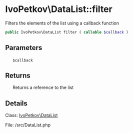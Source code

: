 # IvoPetkov\DataList::filter

Filters the elements of the list using a callback function

```php
public IvoPetkov\DataList filter ( callable $callback )
```

## Parameters

&nbsp;&nbsp;&nbsp;&nbsp;&nbsp;&nbsp;`$callback`

## Returns

&nbsp;&nbsp;&nbsp;&nbsp;&nbsp;&nbsp;Returns a reference to the list

## Details

Class: [IvoPetkov\DataList](ivopetkov.datalist.class.md)

File: /src/DataList.php

